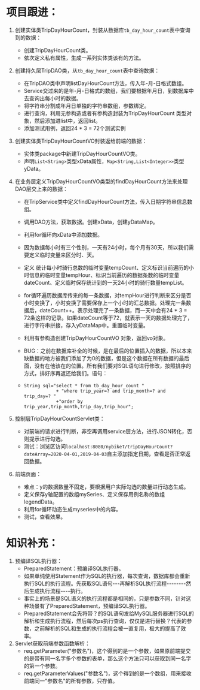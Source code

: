 # 项目跟进：

1. 创建实体类TripDayHourCount，封装从数据库`tb_day_hour_count`表中查询到的数据：

   - 创建TripDayHourCount类。
   - 依次定义私有属性，生成一系列实体类该有的方法。

2. 创建持久层TripDAO类，从`tb_day_hour_count`表中查询数据：

   - 在TripDAO类中声明listDayHourCount方法，传入年-月-日格式数组。
   - Service交过来的是年-月-日格式的数组，我们要根据年月日，到数据库中去查询出每小时的数据。
   - 将字符串分割成年月日单独的字符串数组，参数绑定。
   - 进行查询，利用无参构造或者有参构造封装为TripDayHourCount 类型对象，然后添加进list中，返回list。
   - 添加测试用例，返回24 * 3 = 72个测试实例

3. 创建实体类TripDayHourCountVO封装返给前端的数据：

   - 实体类package中新建TripDayHourCountVO类。
   - 声明`List<String>`类型xData属性，`Map<String,List<Integer>>`类型yData。

4. 在业务层定义TripDayHourCountVO类型的findDayHourCount方法来处理DAO层交上来的数据：

   - 在TripService类中定义findDayHourCount方法，传入日期字符串信息数组。

   - 调用DAO方法，获取数据。创建xData，创建yDataMap。

   - 利用for循环向xData中添加数据。

   - 因为数据每小时有三个性别，一天有24小时，每个月有30天，所以我们需要定义临时变量来区分时、天。

   - 定义 统计每小时骑行总数的临时变量tempCount、定义标识当前遍历的小时信息的临时变量tempHour、标识当前遍历的数据条数的临时变量dateCount、定义临时保存统计到的一天24小时的骑行数量tempList。

   - for循环遍历数据库传来的每一条数据，对tempHour进行判断来区分是否小时变换了，小时变换了需要保存上一个小时的汇总数据。处理完一条数据后，dateCount++。表示处理完了一条数据，而一天中会有24 * 3 = 72条这样的记录。如果dateCount等于72，就表示一天的数据处理完了，进行字符串拼接，存入yDataMap中。重置临时变量。

   - 利用有参构造创建TripDayHourCountVO 对象，返回vo对象。

   - BUG：之前在数据库补全的时候，是在最后的位置插入的数据，所以本来缺数据的地方被我们添加了为0的数据，但是这个数据在所有数据的最后面，没有在他该在的位置。所有我们要对SQL语句进行修改，按照排序的方式，排好序再返还给我们。语句：

   - ```mysql
     String sql="select * from tb_day_hour_count "
                 + "where trip_year=? and trip_month=? and trip_day=? "
                 +"order by trip_year,trip_month,trip_day,trip_hour";
     ```

     

5. 控制层TripDayHourCountServlet类：

   - 对前端的请求进行判断，非空再调用service层方法，进行JSON转化，否则提示进行勾选。
   - 测试：浏览区访问`localhost:8080/nybikeT/tripDayHourCount?dateArray=2020-04-01,2019-04-03`自主添加指定日期，查看是否正常返回数据。

6. 前端页面：

   - 难点：y的数据数量不固定，要根据用户实际勾选的数量进行动态生成。
   - 定义保存y轴配置的数组mySeries、定义保存用例名称的数组legendData。
   - 利用for循环动态生成myseries中的内容。
   - 测试，查看效果。

# 知识补充：

1. 预编译SQL执行器：
   - PreparedStatement：预编译SQL执行器。
   - 如果单纯使用Statement作为SQL的执行器，每次查询，数据库都会重新执行SQL的执行流程。先获取SQL语句---再解析SQL执行流程--------然后生成执行流程----执行。
   - 事实上的场景是SQL语义的执行流程都是相同的，只是参数不同，针对这种场景有了PreparedStatement，预编译SQL执行器。
   - PreparedStatement会先将带？的SQL语句发给MySQL服务器进行SQL的解析和生成执行流程，然后每次ps执行查询，仅仅是进行替换？代表的参数，之前解析的SQL和生成的执行流程会被一直复用，极大的提高了效率。
2. Servlet获取前端参数函数解析：
   - req.getParameter("参数名")，这个得到的是一个参数，如果原前端提交的是带有同一名字多个参数的表单，那么这个方法只可以获取到同一名字的第一个参数。
   - req.getParameterValues("参数名")，这个得到的是一个数组，用来接收前端同一"参数名"的所有参数，只存值。









